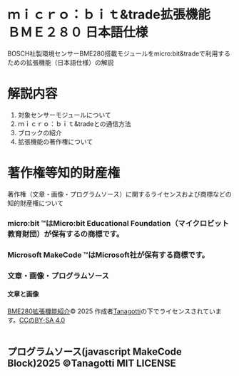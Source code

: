 # ｍｉｃｒｏ：ｂｉｔ&trade拡張機能　ＢＭＥ２８０ 日本語仕様
BOSCH社製環境センサーBME280搭載モジュールをmicro:bit&tradeで利用するための拡張機能（日本語仕様）の解説 
# 解説内容
1. 対象センサーモジュールについて
2. ｍｉｃｒｏ：ｂｉｔ&tradeとの通信方法
3. ブロックの紹介
4. 拡張機能の著作権について

# 著作権等知的財産権
著作権（文章・画像・プログラムソース）に関するライセンスおよび商標などの知的財産権について
### micro:bit &trade;はMicro:bit Educational Foundation（マイクロビット教育財団）が保有するの商標です。　
### Microsoft MakeCode &trade;はMicrosoft社が保有する商標です。　
### 文章・画像・プログラムソース
#### 文章と画像
<a href="https://creativecommons.org" _msttexthash="32740890" _msthash="521">BME280拡張機能紹介</a><font _mstmutation="1" _msttexthash="13416832" _msthash="522">© 2025 作成者</font><a href="https://creativecommons.org" _msttexthash="9243949" _msthash="523">Tanagotti</a><font _mstmutation="1" _msttexthash="31309603" _msthash="524">の下でライセンスされています。</font><a href="https://creativecommons.org/licenses/by-sa/4.0/" _msttexthash="1548131" _msthash="525">CCのBY-SA 4.0</a><br>
<img src="https://mirrors.creativecommons.org/presskit/icons/cc.svg" style="width: 16px;height:16px;margin-left: .2em;"><img src="https://mirrors.creativecommons.org/presskit/icons/by.svg" style="width: 16px;height:16px;margin-left: .2em;"><img src="https://mirrors.creativecommons.org/presskit/icons/sa.svg" style="width: 16px;height:16px;margin-left: .2em;">
## プログラムソース(javascript MakeCode Block)2025 &copy;Tanagotti MIT LICENSE
